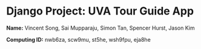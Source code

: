 # Django Project: UVA Tour Guide App

__Name:__ Vincent Song, Sai Mupparaju, Simon Tan, Spencer Hurst, Jason Kim 

__Computing ID:__ nwb6za, scw9mu, st5he, wsh9fpu, eja8he

